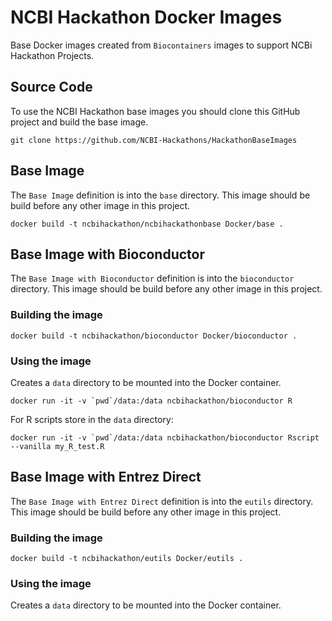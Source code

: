 # NCBI Hackathon Docker Images
Base Docker images created from `Biocontainers` images to support NCBi Hackathon Projects.

## Source Code

To use the NCBI Hackathon base images you should clone this GitHub project and build the base image.

```
git clone https://github.com/NCBI-Hackathons/HackathonBaseImages
```

## Base Image

The `Base Image` definition is into the `base` directory. This image should be build before any other image in this project.

```
docker build -t ncbihackathon/ncbihackathonbase Docker/base .
```

## Base Image with Bioconductor

The `Base Image with Bioconductor` definition is into the `bioconductor` directory. This image should be build before any other image in this project.

### Building the image

```
docker build -t ncbihackathon/bioconductor Docker/bioconductor .
```

### Using the image

Creates a `data` directory to be mounted into the Docker container.

```
docker run -it -v `pwd`/data:/data ncbihackathon/bioconductor R
```

For R scripts store in the `data` directory:

```
docker run -it -v `pwd`/data:/data ncbihackathon/bioconductor Rscript --vanilla my_R_test.R
```

## Base Image with Entrez Direct

The `Base Image with Entrez Direct` definition is into the `eutils` directory. This image should be build before any other image in this project.

### Building the image

```
docker build -t ncbihackathon/eutils Docker/eutils .
```

### Using the image

Creates a `data` directory to be mounted into the Docker container.


